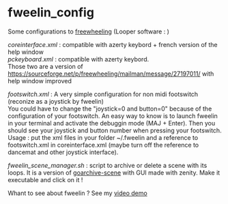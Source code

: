 # fweelin_config
Some configurations to [freewheeling](https://github.com/free-wheeling/freewheeling) (Looper software : )


_coreinterface.xml_ : compatible with azerty keybord + french version of the help window  
_pckeyboard.xml_ : compatible with azerty keybord.  
Those two are a version of https://sourceforge.net/p/freewheeling/mailman/message/27197011/ with help window improved

_footswitch.xml_ : A very simple configuration for non midi footswitch (reconize as a joystick by fweelin)   
You could have to change the "joystick=0 and button=0" because of the configuration of your footswitch. An easy way to know is to launch fweelin in your terminal and activate the debuggin mode (MAJ + Enter). Then you should see your joystick and button number when pressing your footswitch.  
Usage : put the xml files in your folder ~/.fweelin and a reference to footswitch.xml in coreinterface.xml (maybe turn off the reference to dancemat and other joystick interface).

_fweelin_scene_manager.sh_ : script to archive or delete a scene with its loops. It is a version of [goarchive-scene](https://github.com/free-wheeling/freewheeling/blob/master/scripts/goarchive-scene) with GUI made with zenity. Make it executable and click on it !  

Whant to see about fweelin ? See my [video demo](https://www.youtube.com/watch?v=GuMLe-jBf4I) 
